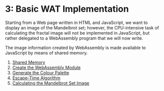 # 3: Basic WAT Implementation

Starting from a Web page written in HTML and JavaScript, we want to display an image of the Mandelbrot set; however, the CPU-intensive task of calculating the fractal image will not be implemented in JavaScript, but rather delegated to a WebAssembly program that we will now write.

The image information created by WebAssembly is made available to JavaScript by means of shared memory.

1. [Shared Memory](./01/README.md)
1. [Create the WebAssembly Module](./02/README.md)
1. [Generate the Colour Palette](./03/README.md)
1. [Escape-Time Algorithm](./04/README.md)
1. [Calculating the Mandelbrot Set Image](./05/README.md)
